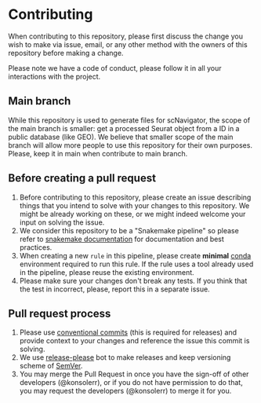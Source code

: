 # Contributing

When contributing to this repository, please first discuss the change you wish to make via issue,
email, or any other method with the owners of this repository before making a change. 

Please note we have a code of conduct, please follow it in all your interactions with the project.

## Main branch

While this repository is used to generate files for scNavigator, the scope of the main branch
is smaller: get a processed Seurat object from a ID in a public database (like GEO). We believe that
smaller scope of the main branch will allow more people to use this repository for their own purposes.
Please, keep it in main when contribute to main branch.

## Before creating a pull request

1. Before contributing to this repository, please create an issue describing things 
that you intend to solve with your changes to this repository. We might be already working on these,
or we might indeed welcome your input on solving the issue.
2. We consider this repository to be a "Snakemake pipeline" so please refer to 
[snakemake documentation](https://snakemake.readthedocs.io/en/stable/) for documentation and best practices.
3. When creating a new `rule` in this pipeline, please create **minimal** [conda](https://docs.conda.io/en/latest/) 
environment required to run this rule. If the rule uses a tool already used in the pipeline, 
please reuse the existing environment.
4. Please make sure your changes don't break any tests. If you think that the test in incorrect, please,
report this in a separate issue.

## Pull request process

1. Please use [conventional commits](https://www.conventionalcommits.org/en/v1.0.0/) (this is required for releases) and provide context to your
changes and reference the issue this commit is solving.
2. We use [release-please](https://github.com/googleapis/release-please) bot to make releases and keep versioning
scheme of [SemVer](http://semver.org/).
3. You may merge the Pull Request in once you have the sign-off of other developers (@konsolerr), or if you 
   do not have permission to do that, you may request the developers (@konsolerr) to merge it for you.
